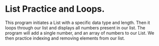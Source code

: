 # List Practice and Loops.

This program initiates a List with a specific data type and length. Then it loops through our list and displays all numbers present in our list.
The program will add a single number, and an array of numbers to our List. We then practice indexing and removing elements from our list.
